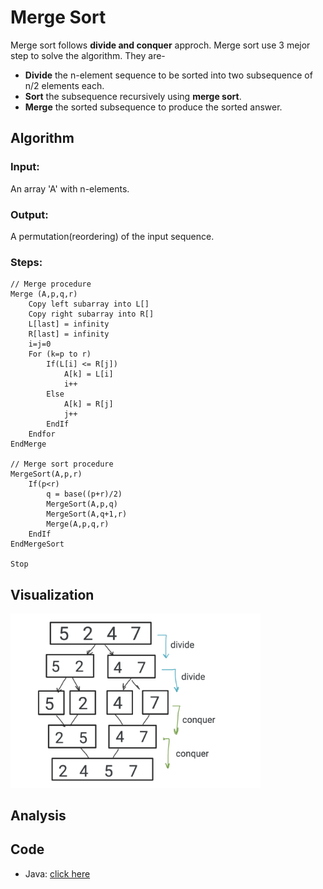 # Merge Sort

Merge sort follows **divide and conquer** approch. Merge sort use 3 mejor step to solve the algorithm. They are-

- **Divide** the n-element sequence to be sorted into two subsequence of n/2 elements each.
- **Sort** the subsequence recursively using **merge sort**.
- **Merge** the sorted subsequence to produce the sorted answer.

## Algorithm

### Input:
An array 'A' with n-elements.

### Output:
A permutation(reordering) of the input sequence.

### Steps:
```
// Merge procedure
Merge (A,p,q,r)
    Copy left subarray into L[]
    Copy right subarray into R[]
    L[last] = infinity
    R[last] = infinity
    i=j=0
    For (k=p to r)
        If(L[i] <= R[j])
            A[k] = L[i]
            i++
        Else
            A[k] = R[j]
            j++
        EndIf
    Endfor
EndMerge

// Merge sort procedure
MergeSort(A,p,r)
    If(p<r)
        q = base((p+r)/2)
        MergeSort(A,p,q)
        MergeSort(A,q+1,r)
        Merge(A,p,q,r)
    EndIf
EndMergeSort

Stop
```

## Visualization

<img width="400px" src="./img.png">

## Analysis


## Code

- Java: [click here](./MergeSort.java)